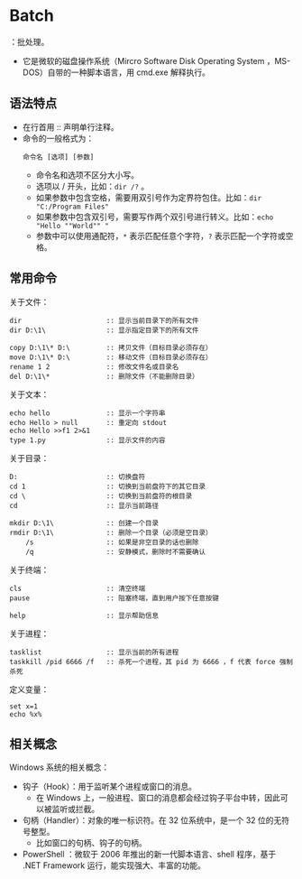 # Batch

：批处理。
- 它是微软的磁盘操作系统（Mircro Software Disk Operating System ，MS-DOS）自带的一种脚本语言，用 cmd.exe 解释执行。

## 语法特点

- 在行首用 :: 声明单行注释。
- 命令的一般格式为：
    ```batch
    命令名 [选项] [参数]
    ```
  - 命令名和选项不区分大小写。
  - 选项以 / 开头，比如：`dir /?` 。
  - 如果参数中包含空格，需要用双引号作为定界符包住。比如：`dir "C:/Program Files"`
  - 如果参数中包含双引号，需要写作两个双引号进行转义。比如：`echo "Hello ""World"" "`
  - 参数中可以使用通配符，`*` 表示匹配任意个字符，`?` 表示匹配一个字符或空格。

## 常用命令

关于文件：
```batch
dir                     :: 显示当前目录下的所有文件
dir D:\1\               :: 显示指定目录下的所有文件

copy D:\1\* D:\         :: 拷贝文件（目标目录必须存在）
move D:\1\* D:\         :: 移动文件（目标目录必须存在）
rename 1 2              :: 修改文件名或目录名
del D:\1\*              :: 删除文件（不能删除目录）
```

关于文本：
```batch
echo hello              :: 显示一个字符串
echo Hello > null       :: 重定向 stdout
echo Hello >>f1 2>&1
type 1.py               :: 显示文件的内容
```

关于目录：
```batch
D:                      :: 切换盘符
cd 1                    :: 切换到当前盘符下的其它目录
cd \                    :: 切换到当前盘符的根目录
cd                      :: 显示当前路径

mkdir D:\1\             :: 创建一个目录
rmdir D:\1\             :: 删除一个目录（必须是空目录）
    /s                  :: 如果是非空目录的话也删除
    /q                  :: 安静模式，删除时不需要确认
```

关于终端：
```batch
cls                     :: 清空终端
pause                   :: 阻塞终端，直到用户按下任意按键

help                    :: 显示帮助信息
```

关于进程：
```batch
tasklist                :: 显示当前的所有进程
taskkill /pid 6666 /f   :: 杀死一个进程，其 pid 为 6666 ，f 代表 force 强制杀死
```

定义变量：
```batch
set x=1
echo %x%
```

## 相关概念

Windows 系统的相关概念：
- 钩子（Hook）：用于监听某个进程或窗口的消息。
  - 在 Windows 上，一般进程、窗口的消息都会经过钩子平台中转，因此可以被监听或拦截。
- 句柄（Handler）：对象的唯一标识符。在 32 位系统中，是一个 32 位的无符号整型。
  - 比如窗口的句柄、钩子的句柄。
- PowerShell ：微软于 2006 年推出的新一代脚本语言、shell 程序，基于 .NET Framework 运行，能实现强大、丰富的功能。
